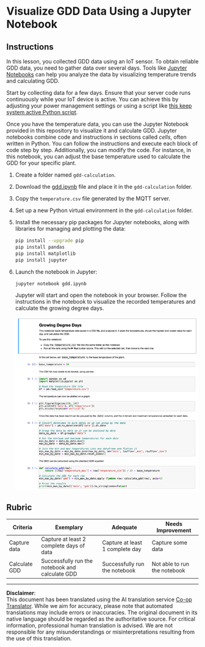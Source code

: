 <!--
CO_OP_TRANSLATOR_METADATA:
{
  "original_hash": "1e21b012c6685f8bf73e0e76cdca3347",
  "translation_date": "2025-08-28T20:38:58+00:00",
  "source_file": "2-farm/lessons/1-predict-plant-growth/assignment.md",
  "language_code": "en"
}
-->
# Visualize GDD Data Using a Jupyter Notebook

## Instructions

In this lesson, you collected GDD data using an IoT sensor. To obtain reliable GDD data, you need to gather data over several days. Tools like [Jupyter Notebooks](https://jupyter.org) can help you analyze the data by visualizing temperature trends and calculating GDD.

Start by collecting data for a few days. Ensure that your server code runs continuously while your IoT device is active. You can achieve this by adjusting your power management settings or using a script like [this keep system active Python script](https://github.com/jaqsparow/keep-system-active).

Once you have the temperature data, you can use the Jupyter Notebook provided in this repository to visualize it and calculate GDD. Jupyter notebooks combine code and instructions in sections called *cells*, often written in Python. You can follow the instructions and execute each block of code step by step. Additionally, you can modify the code. For instance, in this notebook, you can adjust the base temperature used to calculate the GDD for your specific plant.

1. Create a folder named `gdd-calculation`.

1. Download the [gdd.ipynb](./code-notebook/gdd.ipynb) file and place it in the `gdd-calculation` folder.

1. Copy the `temperature.csv` file generated by the MQTT server.

1. Set up a new Python virtual environment in the `gdd-calculation` folder.

1. Install the necessary pip packages for Jupyter notebooks, along with libraries for managing and plotting the data:

    ```sh
    pip install --upgrade pip
    pip install pandas
    pip install matplotlib
    pip install jupyter
    ```

1. Launch the notebook in Jupyter:

    ```sh
    jupyter notebook gdd.ipynb
    ```

    Jupyter will start and open the notebook in your browser. Follow the instructions in the notebook to visualize the recorded temperatures and calculate the growing degree days.

    ![The jupyter notebook](../../../../../translated_images/gdd-jupyter-notebook.c5b52cf21094f158a61f47f455490fd95f1729777ff90861a4521820bf354cdc.en.png)

## Rubric

| Criteria          | Exemplary                                   | Adequate                          | Needs Improvement         |
| ------------------ | ------------------------------------------- | ---------------------------------- | ------------------------- |
| Capture data       | Capture at least 2 complete days of data    | Capture at least 1 complete day   | Capture some data         |
| Calculate GDD      | Successfully run the notebook and calculate GDD | Successfully run the notebook     | Not able to run the notebook |

---

**Disclaimer**:  
This document has been translated using the AI translation service [Co-op Translator](https://github.com/Azure/co-op-translator). While we aim for accuracy, please note that automated translations may include errors or inaccuracies. The original document in its native language should be regarded as the authoritative source. For critical information, professional human translation is advised. We are not responsible for any misunderstandings or misinterpretations resulting from the use of this translation.